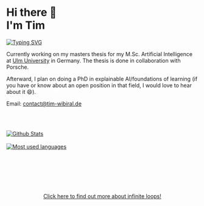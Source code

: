# Hi there 👋 <br> I'm Tim

[![Typing SVG](https://readme-typing-svg.herokuapp.com?color=5B7B65&lines=Data+Scientist;AI+Enthusiast)](https://git.io/typing-svg)

Currently working on my masters thesis for my M.Sc. Artificial Intelligence at [Ulm University](https://www.uni-ulm.de/en/) in Germany. The thesis is done in collaboration with Porsche.

Afterward, I plan on doing a PhD in explainable AI/foundations of learning (if you have or know about an open position in that field, I would love to hear about it 😄).

Email: contact@tim-wibiral.de

<br><br>

<div>
<a href="https://github.com/anuraghazra/github-readme-stats">
  <img align="center" alt="Github Stats" src="https://github-readme-stats-git-masterrstaa-rickstaa.vercel.app/api?username=twibiral&show_icons=true&count_private=true" />
</a>

<br>
<br>
<a href="https://github.com/anuraghazra/github-readme-stats">
  <img align="center" alt="Most used languages" src="https://github-readme-stats-git-masterrstaa-rickstaa.vercel.app/api/top-langs/?username=twibiral&layout=compact"/>
</a>
</div>


<br><br><br><br><br>

<div align="center"><a href="https://github.com/twibiral">Click here to find out more about infinite loops!</a></div>
